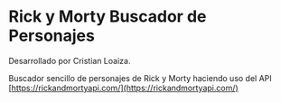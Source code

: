 # Rick y Morty Buscador de Personajes

Desarrollado por Cristian Loaiza.

Buscador sencillo de personajes de Rick y Morty haciendo uso del API [https://rickandmortyapi.com/](https://rickandmortyapi.com/)
